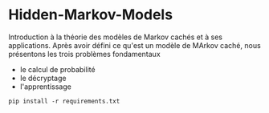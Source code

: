 # Hidden-Markov-Models

Introduction à la théorie des modèles de Markov cachés et à ses applications.
Après avoir défini ce qu'est un modèle de MArkov caché, nous présentons les trois problèmes fondamentaux
* le calcul de probabilité
* le décryptage
* l'apprentissage

```
pip install -r requirements.txt
```
